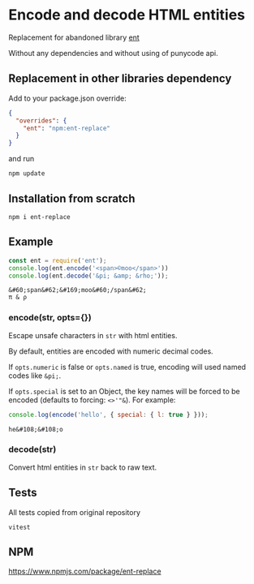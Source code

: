 # Encode and decode HTML entities
Replacement for abandoned library [ent](https://www.npmjs.com/package/ent)

Without any dependencies and without using of punycode api.

## Replacement in other libraries dependency
Add to your package.json override:
```json
{
  "overrides": {
    "ent": "npm:ent-replace"
  }
}
```
and run
```shell
npm update
```

## Installation from scratch
```shell
npm i ent-replace
```

## Example
``` js
const ent = require('ent');
console.log(ent.encode('<span>©moo</span>'))
console.log(ent.decode('&pi; &amp; &rho;'));
```
```
&#60;span&#62;&#169;moo&#60;/span&#62;
π & ρ
```

### encode(str, opts={})
Escape unsafe characters in `str` with html entities.

By default, entities are encoded with numeric decimal codes.

If `opts.numeric` is false or `opts.named` is true, encoding will used named
codes like `&pi;`.

If `opts.special` is set to an Object, the key names will be forced
to be encoded (defaults to forcing: `<>'"&`). For example:

``` js
console.log(encode('hello', { special: { l: true } }));
```

```
he&#108;&#108;o
```

### decode(str)

Convert html entities in `str` back to raw text.



## Tests
All tests copied from original repository
```shell
vitest
```

## NPM
https://www.npmjs.com/package/ent-replace
```
